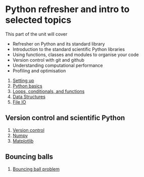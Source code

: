 # Python refresher and intro to selected topics

This part of the unit will cover

* Refresher on Python and its standard library
* Introduction to the standard scientific Python libraries
* Using functions, classes and modules to organise your code
* Version control with git and github
* Understanding computational performance
* Profiling and optimisation

1. [Setting up](settingup/)
1. [Python basics](basics/)
1. [Loops, conditionals, and functions](basics2/)
1. [Data Structures](structures/)
1. [File IO](fileio/)

## Version control and scientific Python

1. [Version control](versioncontrol/)
1. [Numpy](numpy/)
1. [Matplotlib](matplotlib/)

## Bouncing balls

1. [Bouncing ball problem](bouncing/)

